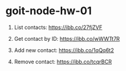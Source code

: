 # goit-node-hw-01

1. List contacts:
   https://ibb.co/27fjZVF

2. Get contact by ID:
   https://ibb.co/wWWTt7R

3. Add new contact:
   https://ibb.co/1qQq6t2

4. Remove contact:
   https://ibb.co/tcqrBCR
